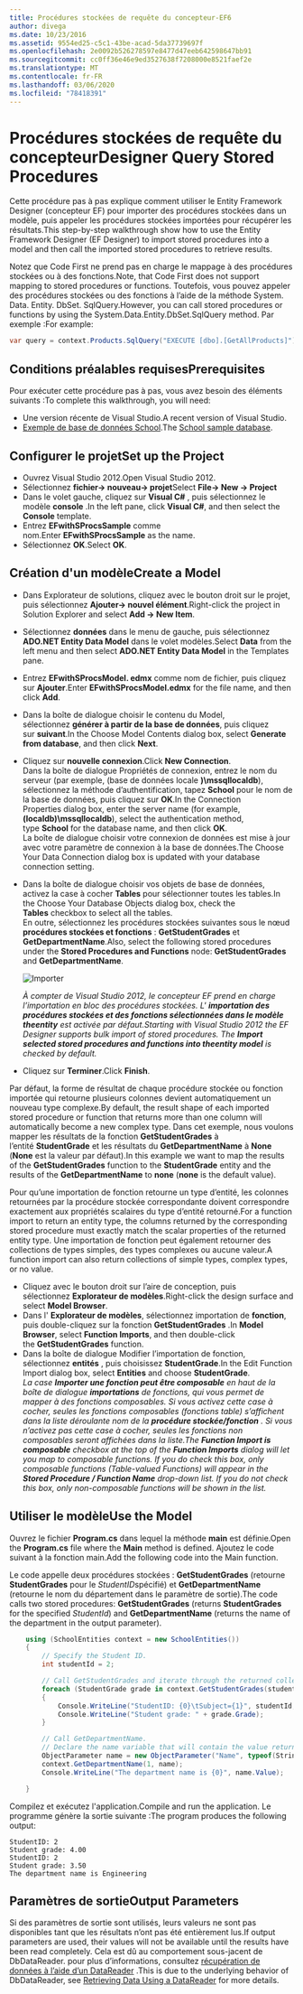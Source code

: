 ```yaml
---
title: Procédures stockées de requête du concepteur-EF6
author: divega
ms.date: 10/23/2016
ms.assetid: 9554ed25-c5c1-43be-acad-5da37739697f
ms.openlocfilehash: 2e0092b526278597e8477d47eeb642598647bb91
ms.sourcegitcommit: cc0ff36e46e9ed3527638f7208000e8521faef2e
ms.translationtype: MT
ms.contentlocale: fr-FR
ms.lasthandoff: 03/06/2020
ms.locfileid: "78418391"
---
```

# <a name="designer-query-stored-procedures"></a><span data-ttu-id="fb9c0-102">Procédures stockées de requête du concepteur</span><span class="sxs-lookup"><span data-stu-id="fb9c0-102">Designer Query Stored Procedures</span></span>
<span data-ttu-id="fb9c0-103">Cette procédure pas à pas explique comment utiliser le Entity Framework Designer (concepteur EF) pour importer des procédures stockées dans un modèle, puis appeler les procédures stockées importées pour récupérer les résultats.</span><span class="sxs-lookup"><span data-stu-id="fb9c0-103">This step-by-step walkthrough show how to use the Entity Framework Designer (EF Designer) to import stored procedures into a model and then call the imported stored procedures to retrieve results.</span></span> 

<span data-ttu-id="fb9c0-104">Notez que Code First ne prend pas en charge le mappage à des procédures stockées ou à des fonctions.</span><span class="sxs-lookup"><span data-stu-id="fb9c0-104">Note, that Code First does not support mapping to stored procedures or functions.</span></span> <span data-ttu-id="fb9c0-105">Toutefois, vous pouvez appeler des procédures stockées ou des fonctions à l’aide de la méthode System. Data. Entity. DbSet. SqlQuery.</span><span class="sxs-lookup"><span data-stu-id="fb9c0-105">However, you can call stored procedures or functions by using the System.Data.Entity.DbSet.SqlQuery method.</span></span> <span data-ttu-id="fb9c0-106">Par exemple :</span><span class="sxs-lookup"><span data-stu-id="fb9c0-106">For example:</span></span>
``` csharp
var query = context.Products.SqlQuery("EXECUTE [dbo].[GetAllProducts]")`;
```

## <a name="prerequisites"></a><span data-ttu-id="fb9c0-107">Conditions préalables requises</span><span class="sxs-lookup"><span data-stu-id="fb9c0-107">Prerequisites</span></span>

<span data-ttu-id="fb9c0-108">Pour exécuter cette procédure pas à pas, vous avez besoin des éléments suivants :</span><span class="sxs-lookup"><span data-stu-id="fb9c0-108">To complete this walkthrough, you will need:</span></span>

- <span data-ttu-id="fb9c0-109">Une version récente de Visual Studio.</span><span class="sxs-lookup"><span data-stu-id="fb9c0-109">A recent version of Visual Studio.</span></span>
- <span data-ttu-id="fb9c0-110">[Exemple de base de données School](~/ef6/resources/school-database.md).</span><span class="sxs-lookup"><span data-stu-id="fb9c0-110">The [School sample database](~/ef6/resources/school-database.md).</span></span>

## <a name="set-up-the-project"></a><span data-ttu-id="fb9c0-111">Configurer le projet</span><span class="sxs-lookup"><span data-stu-id="fb9c0-111">Set up the Project</span></span>

-   <span data-ttu-id="fb9c0-112">Ouvrez Visual Studio 2012.</span><span class="sxs-lookup"><span data-stu-id="fb9c0-112">Open Visual Studio 2012.</span></span>
-   <span data-ttu-id="fb9c0-113">Sélectionnez **fichier-&gt; nouveau-&gt; projet**</span><span class="sxs-lookup"><span data-stu-id="fb9c0-113">Select **File-&gt; New -&gt; Project**</span></span>
-   <span data-ttu-id="fb9c0-114">Dans le volet gauche, cliquez sur **Visual C\#** , puis sélectionnez le modèle **console** .</span><span class="sxs-lookup"><span data-stu-id="fb9c0-114">In the left pane, click **Visual C\#**, and then select the **Console** template.</span></span>
-   <span data-ttu-id="fb9c0-115">Entrez **EFwithSProcsSample** comme nom.</span><span class="sxs-lookup"><span data-stu-id="fb9c0-115">Enter **EFwithSProcsSample** as the name.</span></span>
-   <span data-ttu-id="fb9c0-116">Sélectionnez **OK**.</span><span class="sxs-lookup"><span data-stu-id="fb9c0-116">Select **OK**.</span></span>

## <a name="create-a-model"></a><span data-ttu-id="fb9c0-117">Création d'un modèle</span><span class="sxs-lookup"><span data-stu-id="fb9c0-117">Create a Model</span></span>

-   <span data-ttu-id="fb9c0-118">Dans Explorateur de solutions, cliquez avec le bouton droit sur le projet, puis sélectionnez **Ajouter-&gt; nouvel élément**.</span><span class="sxs-lookup"><span data-stu-id="fb9c0-118">Right-click the project in Solution Explorer and select **Add -&gt; New Item**.</span></span>
-   <span data-ttu-id="fb9c0-119">Sélectionnez **données** dans le menu de gauche, puis sélectionnez **ADO.NET Entity Data Model** dans le volet modèles.</span><span class="sxs-lookup"><span data-stu-id="fb9c0-119">Select **Data** from the left menu and then select **ADO.NET Entity Data Model** in the Templates pane.</span></span>
-   <span data-ttu-id="fb9c0-120">Entrez **EFwithSProcsModel. edmx** comme nom de fichier, puis cliquez sur **Ajouter**.</span><span class="sxs-lookup"><span data-stu-id="fb9c0-120">Enter **EFwithSProcsModel.edmx** for the file name, and then click **Add**.</span></span>
-   <span data-ttu-id="fb9c0-121">Dans la boîte de dialogue choisir le contenu du Model, sélectionnez **générer à partir de la base de données**, puis cliquez sur **suivant**.</span><span class="sxs-lookup"><span data-stu-id="fb9c0-121">In the Choose Model Contents dialog box, select **Generate from database**, and then click **Next**.</span></span>
-   <span data-ttu-id="fb9c0-122">Cliquez sur **nouvelle connexion**.</span><span class="sxs-lookup"><span data-stu-id="fb9c0-122">Click **New Connection**.</span></span>  
    <span data-ttu-id="fb9c0-123">Dans la boîte de dialogue Propriétés de connexion, entrez le nom du serveur (par exemple, (base de données locale **)\\mssqllocaldb**), sélectionnez la méthode d’authentification, tapez **School** pour le nom de la base de données, puis cliquez sur **OK**.</span><span class="sxs-lookup"><span data-stu-id="fb9c0-123">In the Connection Properties dialog box, enter the server name (for example, **(localdb)\\mssqllocaldb**), select the authentication method, type **School** for the database name, and then click **OK**.</span></span>  
    <span data-ttu-id="fb9c0-124">La boîte de dialogue choisir votre connexion de données est mise à jour avec votre paramètre de connexion à la base de données.</span><span class="sxs-lookup"><span data-stu-id="fb9c0-124">The Choose Your Data Connection dialog box is updated with your database connection setting.</span></span>
-   <span data-ttu-id="fb9c0-125">Dans la boîte de dialogue choisir vos objets de base de données, activez la case à cocher **Tables** pour sélectionner toutes les tables.</span><span class="sxs-lookup"><span data-stu-id="fb9c0-125">In the Choose Your Database Objects dialog box, check the **Tables** checkbox to select all the tables.</span></span>  
    <span data-ttu-id="fb9c0-126">En outre, sélectionnez les procédures stockées suivantes sous le nœud **procédures stockées et fonctions** : **GetStudentGrades** et **GetDepartmentName**.</span><span class="sxs-lookup"><span data-stu-id="fb9c0-126">Also, select the following stored procedures under the **Stored Procedures and Functions** node: **GetStudentGrades** and **GetDepartmentName**.</span></span> 

    ![Importer](~/ef6/media/import.jpg)

    <span data-ttu-id="fb9c0-128">*À compter de Visual Studio 2012, le concepteur EF prend en charge l’importation en bloc des procédures stockées. L' **importation des procédures stockées et des fonctions sélectionnées dans le modèle theentity** est activée par défaut.*</span><span class="sxs-lookup"><span data-stu-id="fb9c0-128">*Starting with Visual Studio 2012 the EF Designer supports bulk import of stored procedures. The **Import selected stored procedures and functions into theentity model** is checked by default.*</span></span>
-   <span data-ttu-id="fb9c0-129">Cliquez sur **Terminer**.</span><span class="sxs-lookup"><span data-stu-id="fb9c0-129">Click **Finish**.</span></span>

<span data-ttu-id="fb9c0-130">Par défaut, la forme de résultat de chaque procédure stockée ou fonction importée qui retourne plusieurs colonnes devient automatiquement un nouveau type complexe.</span><span class="sxs-lookup"><span data-stu-id="fb9c0-130">By default, the result shape of each imported stored procedure or function that returns more than one column will automatically become a new complex type.</span></span> <span data-ttu-id="fb9c0-131">Dans cet exemple, nous voulons mapper les résultats de la fonction **GetStudentGrades** à l’entité **StudentGrade** et les résultats du **GetDepartmentName** à **None** (**None** est la valeur par défaut).</span><span class="sxs-lookup"><span data-stu-id="fb9c0-131">In this example we want to map the results of the **GetStudentGrades** function to the **StudentGrade** entity and the results of the **GetDepartmentName** to **none** (**none** is the default value).</span></span>

<span data-ttu-id="fb9c0-132">Pour qu’une importation de fonction retourne un type d’entité, les colonnes retournées par la procédure stockée correspondante doivent correspondre exactement aux propriétés scalaires du type d’entité retourné.</span><span class="sxs-lookup"><span data-stu-id="fb9c0-132">For a function import to return an entity type, the columns returned by the corresponding stored procedure must exactly match the scalar properties of the returned entity type.</span></span> <span data-ttu-id="fb9c0-133">Une importation de fonction peut également retourner des collections de types simples, des types complexes ou aucune valeur.</span><span class="sxs-lookup"><span data-stu-id="fb9c0-133">A function import can also return collections of simple types, complex types, or no value.</span></span>

-   <span data-ttu-id="fb9c0-134">Cliquez avec le bouton droit sur l’aire de conception, puis sélectionnez **Explorateur de modèles**.</span><span class="sxs-lookup"><span data-stu-id="fb9c0-134">Right-click the design surface and select **Model Browser**.</span></span>
-   <span data-ttu-id="fb9c0-135">Dans l' **Explorateur de modèles**, sélectionnez importation de **fonction**, puis double-cliquez sur la fonction **GetStudentGrades** .</span><span class="sxs-lookup"><span data-stu-id="fb9c0-135">In **Model Browser**, select **Function Imports**, and then double-click the **GetStudentGrades** function.</span></span>
-   <span data-ttu-id="fb9c0-136">Dans la boîte de dialogue Modifier l’importation de fonction, sélectionnez **entités** , puis choisissez **StudentGrade**.</span><span class="sxs-lookup"><span data-stu-id="fb9c0-136">In the Edit Function Import dialog box, select **Entities** and choose **StudentGrade**.</span></span>  
    <span data-ttu-id="fb9c0-137">*La case **Importer une fonction peut être composable** en haut de la boîte de dialogue **importations** de fonctions, qui vous permet de mapper à des fonctions composables. Si vous activez cette case à cocher, seules les fonctions composables (fonctions table) s’affichent dans la liste déroulante nom de la **procédure stockée/fonction** . Si vous n’activez pas cette case à cocher, seules les fonctions non composables seront affichées dans la liste.*</span><span class="sxs-lookup"><span data-stu-id="fb9c0-137">*The **Function Import is composable** checkbox at the top of the **Function Imports** dialog will let you map to composable functions. If you do check this box, only composable functions (Table-valued Functions) will appear in the **Stored Procedure / Function Name** drop-down list. If you do not check this box, only non-composable functions will be shown in the list.*</span></span>

## <a name="use-the-model"></a><span data-ttu-id="fb9c0-138">Utiliser le modèle</span><span class="sxs-lookup"><span data-stu-id="fb9c0-138">Use the Model</span></span>

<span data-ttu-id="fb9c0-139">Ouvrez le fichier **Program.cs** dans lequel la méthode **main** est définie.</span><span class="sxs-lookup"><span data-stu-id="fb9c0-139">Open the **Program.cs** file where the **Main** method is defined.</span></span> <span data-ttu-id="fb9c0-140">Ajoutez le code suivant à la fonction main.</span><span class="sxs-lookup"><span data-stu-id="fb9c0-140">Add the following code into the Main function.</span></span>

<span data-ttu-id="fb9c0-141">Le code appelle deux procédures stockées : **GetStudentGrades** (retourne **StudentGrades** pour le *StudentID*spécifié) et **GetDepartmentName** (retourne le nom du département dans le paramètre de sortie).</span><span class="sxs-lookup"><span data-stu-id="fb9c0-141">The code calls two stored procedures: **GetStudentGrades** (returns **StudentGrades** for the specified *StudentId*) and **GetDepartmentName** (returns the name of the department in the output parameter).</span></span>  

``` csharp
    using (SchoolEntities context = new SchoolEntities())
    {
        // Specify the Student ID.
        int studentId = 2;

        // Call GetStudentGrades and iterate through the returned collection.
        foreach (StudentGrade grade in context.GetStudentGrades(studentId))
        {
            Console.WriteLine("StudentID: {0}\tSubject={1}", studentId, grade.Subject);
            Console.WriteLine("Student grade: " + grade.Grade);
        }

        // Call GetDepartmentName.
        // Declare the name variable that will contain the value returned by the output parameter.
        ObjectParameter name = new ObjectParameter("Name", typeof(String));
        context.GetDepartmentName(1, name);
        Console.WriteLine("The department name is {0}", name.Value);

    }
```

<span data-ttu-id="fb9c0-142">Compilez et exécutez l'application.</span><span class="sxs-lookup"><span data-stu-id="fb9c0-142">Compile and run the application.</span></span> <span data-ttu-id="fb9c0-143">Le programme génère la sortie suivante :</span><span class="sxs-lookup"><span data-stu-id="fb9c0-143">The program produces the following output:</span></span>

```console
StudentID: 2
Student grade: 4.00
StudentID: 2
Student grade: 3.50
The department name is Engineering
```

<a name="output-parameters"></a><span data-ttu-id="fb9c0-144">Paramètres de sortie</span><span class="sxs-lookup"><span data-stu-id="fb9c0-144">Output Parameters</span></span>
-----------------

<span data-ttu-id="fb9c0-145">Si des paramètres de sortie sont utilisés, leurs valeurs ne sont pas disponibles tant que les résultats n’ont pas été entièrement lus.</span><span class="sxs-lookup"><span data-stu-id="fb9c0-145">If output parameters are used, their values will not be available until the results have been read completely.</span></span> <span data-ttu-id="fb9c0-146">Cela est dû au comportement sous-jacent de DbDataReader. pour plus d’informations, consultez [récupération de données à l’aide d’un DataReader](https://go.microsoft.com/fwlink/?LinkID=398589) .</span><span class="sxs-lookup"><span data-stu-id="fb9c0-146">This is due to the underlying behavior of DbDataReader, see [Retrieving Data Using a DataReader](https://go.microsoft.com/fwlink/?LinkID=398589) for more details.</span></span>
